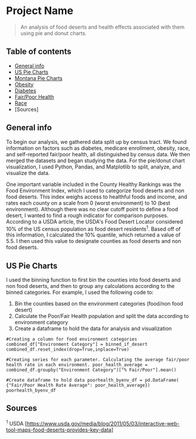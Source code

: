 # Project Name
> An analysis of food deserts and health effects associated with them using pie and donut charts.

## Table of contents
* [General info](#general-info)
* [US Pie Charts](#screenshots)
* [Montana Pie Charts](#technologies)
* [Obesity](#setup)
* [Diabetes](#features)
* [Fair/Poor Health](#features)
* [Race](#status)
* [Sources]

## General info
To begin our analysis, we gathered data split up by census tract. We found information on factors such as diabetes, medicare enrollment, obesity, race, and self-reported fair/poor health, all distinguished by census data. We then merged the datasets and began studying the data. For the pie/donut chart visualization, I used Python, Pandas, and Matplotlib to split, analyze, and visualize the data.

One important variable included in the County Healthy Rankings was the Food Environment Index, which I used to categorize food deserts and non food deserts. This index weighs access to healthful foods and income, and rates each county on a scale from 0 (worst environment) to 10 (best environment). Although there was no clear cutoff point to define a food desert, I wanted to find a rough indicator for comparison purposes. According to a USDA article, the USDA's Food Desert Locator considered 10% of the US census population as food desert residents<sup>1</sup>. Based off of this information, I calculated the 10% quantile, which returned a value of 5.5. I then used this value to designate counties as food deserts and non food deserts.

## US Pie Charts
I used the binning function to first bin the counties into food deserts and non food deserts, and then to group any calculations according to the binned categories.
For example, I used the following code to:
1) Bin the counties based on the environment categories (food/non food desert)
2) Calculate the Poor/Fair Health population and split the data according to environment category
3) Create a dataframe to hold the data for analysis and visualization

`#Creating a column for food environment categories
combined_df["Environment Category"] = binned_if_desert
combined_df.reset_index(drop=True,inplace=True)`

`#Creating series for each parameter. Calculating the average fair/poor health rate in each environment.
poor_health_average = combined_df.groupby("Environment Category")["% Fair/Poor"].mean()`

`#Create dataframe to hold data
poorhealth_byenv_df = pd.DataFrame(
    {"Fair/Poor Health Rate Average": poor_health_average})
poorhealth_byenv_df`

## Sources
<sup>1</sup> USDA [https://www.usda.gov/media/blog/2011/05/03/interactive-web-tool-maps-food-deserts-provides-key-data]

